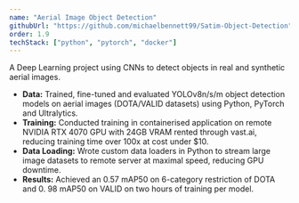 ```yaml
---
name: "Aerial Image Object Detection"
githubUrl: "https://github.com/michaelbennett99/Satim-Object-Detection"
order: 1.9
techStack: ["python", "pytorch", "docker"]
---
```


A Deep Learning project using CNNs to detect objects in real and synthetic
aerial images.

- **Data:** Trained, fine-tuned and evaluated YOLOv8n/s/m object detection
models on aerial images (DOTA/VALID datasets) using Python, PyTorch and
Ultralytics.
- **Training:** Conducted training in containerised application on remote
NVIDIA RTX 4070 GPU with 24GB VRAM rented through vast.ai, reducing training
time over 100x at cost under $10.
- **Data Loading:** Wrote custom data loaders in Python to stream large image
datasets to remote server at maximal speed, reducing GPU downtime.
- **Results:** Achieved an 0.57 mAP50 on 6-category restriction of DOTA and 0.
98 mAP50 on VALID on two hours of training per model.
